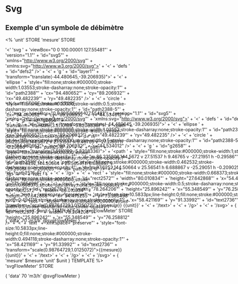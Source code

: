# Svg

## Exemple d'un symbole de débimètre

<div style="width: 400px; height:200px;">
<discovery-tile url="https://sandbox.senx.io/api/v0/exec" type="svg">
<%
  'unit' STORE
  'mesure' STORE

  '<' 'svg ' +
    'viewBox="0 0 100.00001 127.55481"' +
    'version="1.1"' +
    'id="svg5"' +
    'xmlns="http://www.w3.org/2000/svg"' +
    'xmlns:svg="http://www.w3.org/2000/svg">' +
    '<'  + 'defs ' +
      'id="defs2" />' +
    '<' + 'g ' +
      'id="layer1"' +
      'transform="translate(-44.480645,-39.206935)">' +
      '<' + 'ellipse ' +
        'style="fill:none;stroke:#000000;stroke-width:1.03553;stroke-dasharray:none;stroke-opacity:1"' +
        'id="path2388"' +
        'cx="94.480652"' +
        'cy="89.206932"' +
        'rx="49.482239"' +
        'ry="49.482235" />' +
      '<' + 'circle ' +
        'style="fill:none;stroke:#000000;stroke-width:0.5;stroke-dasharray:none;stroke-opacity:1"' +
        'id="path2388-5"' +
        'cx="94.480652"' +
        'cy="89.206932"' +
        'r="44.534012" />' +
      '<' + 'g ' +
        'id="g2658"' +
        'transform="translate(3.5110189,-5.8208336)">' +
        '<path ' +
          'style="fill:none;stroke:#000000;stroke-width:1;stroke-dasharray:none;stroke-opacity:1"' +
          'd="m 86.235808,144.5672 v 27.51537 h 9.46765 v -27.21951 h -0.29586"' +
          'id="path2518" />' +
        '<' + 'path ' +
          'style="fill:none;stroke:#000000;stroke-width:0.462532;stroke-dasharray:none;stroke-opacity:1"' +
          'd="m 87.6252,144.50664 v 25.56541 h 6.688867 v -25.29051 h -0.209025"' +
          'id="path2518-6" />' +
      '<' + '/g>' +
      '<' + 'rect ' +
        'style="fill:none;stroke:#000000;stroke-width:0.668373;stroke-dasharray:none;stroke-opacity:1"' +
        'id="rect2572"' +
        'width="80.010834"' +
        'height="27.642868"' +
        'x="54.475235"' +
        'y="75.385498" />' +
      '<' + 'rect ' +
        'style="fill:none;stroke:#000000;stroke-width:0.5;stroke-dasharray:none;stroke-opacity:1"' +
        'id="rect2572-2"' +
        'width="78.264206"' +
        'height="25.896242"' +
        'x="55.348549"' +
        'y="76.258812" />' +
      '<' + 'text ' +
        'xml:space="preserve"' +
        'style="font-size:10.5833px;line-height:0;fill:none;stroke:#000000;stroke-width:0.494118;stroke-dasharray:none;stroke-opacity:1"' +
        'x="58.421169"' +
        'y="91.33992"' +
        'id="text2736"' +
        'transform="scale(0.98764729,1.0125072)">{{mesure}} {{unit}}' + '<' + '/text>' +
    '<' + '/g>' +
  '<' + '/svg>' + 
  { 
    'mesure' $mesure 
    'unit' $unit
  } TEMPLATE
%> 'svgFlowMeter' STORE

{
  'data' 70 'm3/h' @svgFlowMeter
}
</discovery-tile>
</div>
<div style="min-height: 800px; width: 800px;">
<warp-view-editor url="https://data.hexa-data.fr/api/v0/exec" width-px=800 theme="dark" id="editor horizontal-layout="false" show-result="false" show-execute="false" >
<%
  'unit' STORE
  'mesure' STORE

  '<' 'svg ' +
    'viewBox="0 0 100.00001 127.55481"' +
    'version="1.1"' +
    'id="svg5"' +
    'xmlns="http://www.w3.org/2000/svg"' +
    'xmlns:svg="http://www.w3.org/2000/svg">' +
    '<'  + 'defs ' +
      'id="defs2" />' +
    '<' + 'g ' +
      'id="layer1"' +
      'transform="translate(-44.480645,-39.206935)">' +
      '<' + 'ellipse ' +
        'style="fill:none;stroke:#000000;stroke-width:1.03553;stroke-dasharray:none;stroke-opacity:1"' +
        'id="path2388"' +
        'cx="94.480652"' +
        'cy="89.206932"' +
        'rx="49.482239"' +
        'ry="49.482235" />' +
      '<' + 'circle ' +
        'style="fill:none;stroke:#000000;stroke-width:0.5;stroke-dasharray:none;stroke-opacity:1"' +
        'id="path2388-5"' +
        'cx="94.480652"' +
        'cy="89.206932"' +
        'r="44.534012" />' +
      '<' + 'g ' +
        'id="g2658"' +
        'transform="translate(3.5110189,-5.8208336)">' +
        '<path ' +
          'style="fill:none;stroke:#000000;stroke-width:1;stroke-dasharray:none;stroke-opacity:1"' +
          'd="m 86.235808,144.5672 v 27.51537 h 9.46765 v -27.21951 h -0.29586"' +
          'id="path2518" />' +
        '<' + 'path ' +
          'style="fill:none;stroke:#000000;stroke-width:0.462532;stroke-dasharray:none;stroke-opacity:1"' +
          'd="m 87.6252,144.50664 v 25.56541 h 6.688867 v -25.29051 h -0.209025"' +
          'id="path2518-6" />' +
      '<' + '/g>' +
      '<' + 'rect ' +
        'style="fill:none;stroke:#000000;stroke-width:0.668373;stroke-dasharray:none;stroke-opacity:1"' +
        'id="rect2572"' +
        'width="80.010834"' +
        'height="27.642868"' +
        'x="54.475235"' +
        'y="75.385498" />' +
      '<' + 'rect ' +
        'style="fill:none;stroke:#000000;stroke-width:0.5;stroke-dasharray:none;stroke-opacity:1"' +
        'id="rect2572-2"' +
        'width="78.264206"' +
        'height="25.896242"' +
        'x="55.348549"' +
        'y="76.258812" />' +
      '<' + 'text ' +
        'xml:space="preserve"' +
        'style="font-size:10.5833px;line-height:0;fill:none;stroke:#000000;stroke-width:0.494118;stroke-dasharray:none;stroke-opacity:1"' +
        'x="58.421169"' +
        'y="91.33992"' +
        'id="text2736"' +
        'transform="scale(0.98764729,1.0125072)">{{mesure}} {{unit}}' + '<' + '/text>' +
    '<' + '/g>' +
  '<' + '/svg>' + 
  { 
    'mesure' $mesure 
    'unit' $unit
  } TEMPLATE
%> 'svgFlowMeter' STORE

{
  'data' 70 'm3/h' @svgFlowMeter
}
</warp-view-editor>
</div>